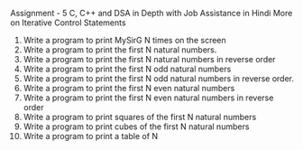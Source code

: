 Assignment - 5 C, C++ and DSA in Depth with Job Assistance in Hindi
More on Iterative Control Statements
1. Write a program to print MySirG N times on the screen
2. Write a program to print the first N natural numbers.
3. Write a program to print the first N natural numbers in reverse order
4. Write a program to print the first N odd natural numbers
5. Write a program to print the first N odd natural numbers in reverse order.
6. Write a program to print the first N even natural numbers
7. Write a program to print the first N even natural numbers in reverse order
8. Write a program to print squares of the first N natural numbers
9. Write a program to print cubes of the first N natural numbers
10. Write a program to print a table of N
